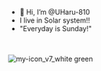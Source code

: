 - 👋 Hi, I’m @UHaru-810
- I live in Solar system!!
- "Everyday is Sunday!"
<br>

![my-icon_v7_white green](https://user-images.githubusercontent.com/97812989/204797977-ac9fba52-aae9-48e1-b153-56a59a4ba299.png)
